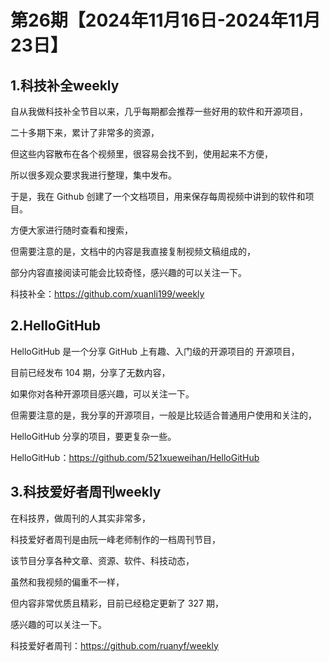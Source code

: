 # 第26期【2024年11月16日-2024年11月23日】

## 1.科技补全weekly

自从我做科技补全节目以来，几乎每期都会推荐一些好用的软件和开源项目，

二十多期下来，累计了非常多的资源，

但这些内容散布在各个视频里，很容易会找不到，使用起来不方便，

所以很多观众要求我进行整理，集中发布。

于是，我在 Github 创建了一个文档项目，用来保存每周视频中讲到的软件和项目。

方便大家进行随时查看和搜索，

但需要注意的是，文档中的内容是我直接复制视频文稿组成的，

部分内容直接阅读可能会比较奇怪，感兴趣的可以关注一下。



科技补全：https://github.com/xuanli199/weekly


## 2.HelloGitHub

HelloGitHub 是一个分享 GitHub 上有趣、入门级的开源项目的 开源项目，

目前已经发布 104 期，分享了无数内容，

如果你对各种开源项目感兴趣，可以关注一下。

但需要注意的是，我分享的开源项目，一般是比较适合普通用户使用和关注的，

HelloGitHub 分享的项目，要更复杂一些。



HelloGitHub：https://github.com/521xueweihan/HelloGitHub

## 3.科技爱好者周刊weekly

在科技界，做周刊的人其实非常多，

科技爱好者周刊是由阮一峰老师制作的一档周刊节目，

该节目分享各种文章、资源、软件、科技动态，

虽然和我视频的偏重不一样，

但内容非常优质且精彩，目前已经稳定更新了 327 期，

感兴趣的可以关注一下。

科技爱好者周刊：https://github.com/ruanyf/weekly

